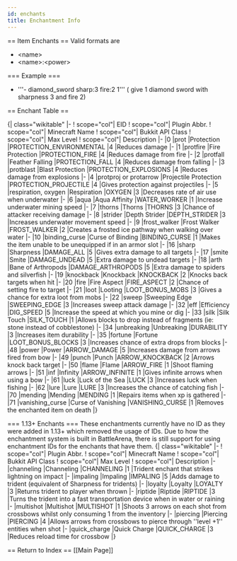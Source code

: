 ```yaml
---
id: enchants
title: Enchantment Info
---
```

== Item Enchants ==
Valid formats are 
* &lt;name>
* &lt;name>:&lt;power>

=== Example ===
* '''- diamond_sword sharp:3 fire:2 1''' ( give 1 diamond sword with sharpness 3 and fire 2)

== Enchant Table ==

{| class="wikitable"
|-
! scope="col"| EID
! scope="col"| Plugin Abbr.
! scope="col"| Minecraft Name
! scope="col"| Bukkit API Class
! scope="col"| Max Level
! scope="col"| Description
|-
|0
|prot
|Protection
|PROTECTION_ENVIRONMENTAL
|4
|Reduces damage
|-
|1
|protfire
|Fire Protection
|PROTECTION_FIRE
|4
|Reduces damage from fire
|-
|2
|protfall
|Feather Falling
|PROTECTION_FALL
|4
|Reduces damage from falling
|-
|3
|protblast
|Blast Protection
|PROTECTION_EXPLOSIONS
|4
|Reduces damage from explosions
|-
|4
|protproj or protarrow
|Projectile Protection
|PROTECTION_PROJECTILE
|4
|Gives protection against projectiles
|-
|5
|respiration, oxygen
|Respiration
|OXYGEN
|3
|Decreases rate of air use when underwater
|-
|6
|aqua
|Aqua Affinity
|WATER_WORKER
|1
|Increase underwater mining speed
|-
|7
|thorns
|Thorns
|THORNS
|3
|Chance of attacker receiving damage
|-
|8
|strider
|Depth Strider
|DEPTH_STRIDER
|3
|Increases underwater movement speed
|-
|9
|frost_walker
|Frost Walker
|FROST_WALKER
|2
|Creates a frosted ice pathway when walking over water
|-
|10
|binding_curse
|Curse of Binding
|BINDING_CURSE
|1
|Makes the item unable to be unequipped if in an armor slot
|-
|16
|sharp
|Sharpness
|DAMAGE_ALL
|5
|Gives extra damage to all targets
|-
|17
|smite
|Smite
|DAMAGE_UNDEAD
|5
|Extra damage to undead targets
|-
|18
|arth
|Bane of Arthropods
|DAMAGE_ARTHROPODS
|5
|Extra damage to spiders and silverfish
|-
|19
|knockback
|Knockback
|KNOCKBACK
|2
|Knocks back targets when hit
|-
|20
|fire
|Fire Aspect
|FIRE_ASPECT
|2
|Chance of setting fire to target
|-
|21
|loot
|Looting
|LOOT_BONUS_MOBS
|3
|Gives a chance for extra loot from mobs
|-
|22
|sweep
|Sweeping Edge
|SWEEPING_EDGE
|3
|Increases sweep attack damage
|-
|32
|eff
|Efficiency
|DIG_SPEED
|5
|Increase the speed at which you mine or dig
|-
|33
|silk
|Silk Touch
|SILK_TOUCH
|1
|Allows blocks to drop instead of fragments (ie: stone instead of cobblestone)
|-
|34
|unbreaking
|Unbreaking
|DURABILITY
|3
|Increases item durability
|-
|35
|fortune
|Fortune
|LOOT_BONUS_BLOCKS
|3
|Increases chance of extra drops from blocks
|-
|48
|power
|Power
|ARROW_DAMAGE
|5
|Increases damage from arrows fired from bow
|-
|49
|punch
|Punch
|ARROW_KNOCKBACK
|2
|Arrows knock back target
|-
|50
|flame
|Flame
|ARROW_FIRE
|1
|Shoot flaming arrows
|-
|51
|inf
|Infinity
|ARROW_INFINITE
|1
|Gives infinite arrows when using a bow
|-
|61
|luck
|Luck of the Sea
|LUCK
|3
|Increases luck when fishing
|-
|62
|lure
|Lure
|LURE
|3
|Increases the chance of catching fish
|-
|70
|mending
|Mending
|MENDING
|1
|Repairs items when xp is gathered
|-
|71
|vanishing_curse
|Curse of Vanishing
|VANISHING_CURSE
|1
|Removes the enchanted item on death
|}


=== 1.13+ Enchants ===
These enchantments currently have no ID as they were added in 1.13+ which removed the usage of IDs. Due to how the enchantment system is built in BattleArena, there is still support for using enchantment IDs for the enchants that have them.
{| class="wikitable"
|-
! scope="col"| Plugin Abbr.
! scope="col"| Minecraft Name
! scope="col"| Bukkit API Class
! scope="col"| Max Level
! scope="col"| Description
|-
|channeling
|Channeling
|CHANNELING
|1
|Trident enchant that strikes lightning on impact
|-
|impaling
|Impaling
|IMPALING
|5
|Adds damage to trident (equivalent of Sharpness for tridents)
|-
|loyalty
|Loyalty
|LOYALTY
|3
|Returns trident to player when thrown
|-
|riptide
|Riptide
|RIPTIDE
|3
|Turns the trident into a fast transportation device when in water or raining
|-
|multishot
|Multishot
|MULTISHOT
|1
|Shoots 3 arrows on each shot from crossbows whilst only consuming 1 from the inventory
|-
|piercing
|Piercing
|PIERCING
|4
|Allows arrows from crossbows to pierce through ''level +1'' entities when shot
|-
|quick_charge
|Quick Charge
|QUICK_CHARGE
|3
|Reduces reload time for crossbow
|}

== Return to Index ==
[[Main Page]]

